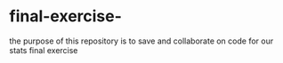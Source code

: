 # final-exercise-
the purpose of this repository is to save and collaborate on code for our stats final exercise

